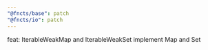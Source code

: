 ```yaml
---
"@fncts/base": patch
"@fncts/io": patch
---
```


feat: IterableWeakMap and IterableWeakSet implement Map and Set
